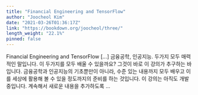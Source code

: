 ```yaml
---
title: "Financial Engineering and TensorFlow"
author: "Joocheol Kim"
date: "2021-03-26T01:36:17Z"
link: "https://bookdown.org/joocheol/three/"
length_weight: "22.1%"
pinned: false
---
```


Financial Engineering and TensorFlow [...] 금융공학, 인공지능. 두가지 모두 매력적인 말입니다. 이 두가지를 모두 배울 수 있을까요? 그것이 바로 이 강의가 추구하는 바입니다. 금융공학과 인공지능의 기초뿐만이 아니라, 수준 있는 내용까지 모두 배우고 이를 세상에 활용해 볼 수 있을 정도까지의 준비를 하는 것입니다. 이 강의는 아직도 개발 중입니다. 계속해서 새로운 내용을 추가하도록 ...
